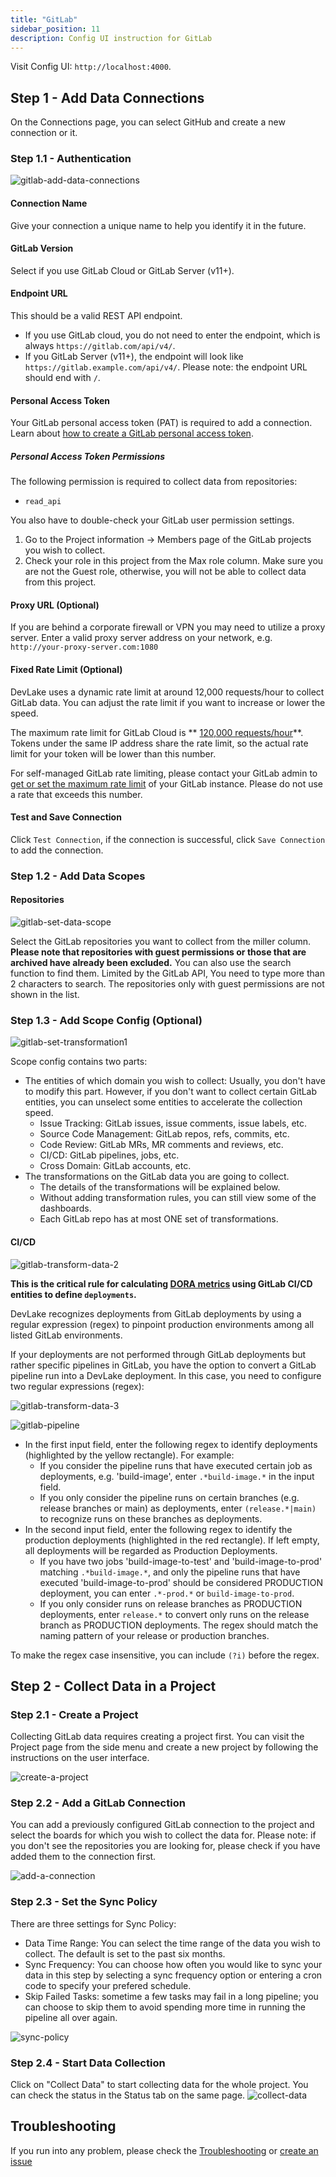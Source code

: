 ```yaml
---
title: "GitLab"
sidebar_position: 11
description: Config UI instruction for GitLab
---
```


Visit Config UI: `http://localhost:4000`.

## Step 1 - Add Data Connections

On the Connections page, you can select GitHub and create a new connection or it.

### Step 1.1 - Authentication

![gitlab-add-data-connections](images/gitlab-create-a-connection.png)

#### Connection Name

Give your connection a unique name to help you identify it in the future.

#### GitLab Version

Select if you use GitLab Cloud or GitLab Server (v11+).

#### Endpoint URL

This should be a valid REST API endpoint.

- If you use GitLab cloud, you do not need to enter the endpoint, which is always `https://gitlab.com/api/v4/`.
- If you GitLab Server (v11+), the endpoint will look like `https://gitlab.example.com/api/v4/`.
  Please note: the endpoint URL should end with `/`.

#### Personal Access Token

Your GitLab personal access token (PAT) is required to add a connection. Learn about [how to create a GitLab personal access token](https://docs.gitlab.com/ee/user/profile/personal_access_tokens.html).

##### Personal Access Token Permissions

The following permission is required to collect data from repositories:

- `read_api`

You also have to double-check your GitLab user permission settings.

1. Go to the Project information -> Members page of the GitLab projects you wish to collect.
2. Check your role in this project from the Max role column. Make sure you are not the Guest role, otherwise, you will not be able to collect data from this project.

#### Proxy URL (Optional)

If you are behind a corporate firewall or VPN you may need to utilize a proxy server. Enter a valid proxy server address on your network, e.g. `http://your-proxy-server.com:1080`

#### Fixed Rate Limit (Optional)

DevLake uses a dynamic rate limit at around 12,000 requests/hour to collect GitLab data. You can adjust the rate limit if you want to increase or lower the speed.

The maximum rate limit for GitLab Cloud is ** [120,000 requests/hour](https://docs.gitlab.com/ee/user/gitlab_com/index.html#gitlabcom-specific-rate-limits)**. Tokens under the same IP address share the rate limit, so the actual rate limit for your token will be lower than this number.

For self-managed GitLab rate limiting, please contact your GitLab admin to [get or set the maximum rate limit](https://repository.prace-ri.eu/git/help/security/rate_limits.md) of your GitLab instance. Please do not use a rate that exceeds this number.

#### Test and Save Connection

Click `Test Connection`, if the connection is successful, click `Save Connection` to add the connection.

### Step 1.2 - Add Data Scopes

#### Repositories

![gitlab-set-data-scope](images/gitlab-set-data-scope.png)


Select the GitLab repositories you want to collect from the miller column. **Please note that repositories with guest permissions or those that are archived have already been excluded.** You can also use the search function to find them. Limited by the GitLab API, You need to type more than 2 characters to search. The repositories only with guest permissions are not shown in the list.


### Step 1.3 - Add Scope Config (Optional)
![gitlab-set-transformation1](images/gitlab-scope-config.png)

Scope config contains two parts: 
- The entities of which domain you wish to collect: Usually, you don't have to modify this part. However, if you don't want to collect certain GitLab entities, you can unselect some entities to accelerate the collection speed.
  - Issue Tracking: GitLab issues, issue comments, issue labels, etc.
  - Source Code Management: GitLab repos, refs, commits, etc.
  - Code Review: GitLab MRs, MR comments and reviews, etc.
  - CI/CD: GitLab pipelines, jobs, etc.
  - Cross Domain: GitLab accounts, etc.
- The transformations on the GitLab data you are going to collect.
  - The details of the transformations will be explained below.
  - Without adding transformation rules, you can still view some of the dashboards.
  - Each GitLab repo has at most ONE set of transformations.


#### CI/CD
![gitlab-transform-data-2](images/gitlab-transform-data-2.png)

**This is the critical rule for calculating [DORA metrics](../DORA.md) using GitLab CI/CD entities to define `deployments`.**

DevLake recognizes deployments from GitLab deployments by using a regular expression (regex) to pinpoint production environments among all listed GitLab environments.

If your deployments are not performed through GitLab deployments but rather specific pipelines in GitLab, you have the option to convert a GitLab pipeline run into a DevLake deployment. In this case, you need to configure two regular expressions (regex):

![gitlab-transform-data-3](images/gitlab-transform-data-3.png)

![gitlab-pipeline](images/gitlab-pipeline.png)

- In the first input field, enter the following regex to identify deployments (highlighted by the yellow rectangle). For example: 
  - If you consider the pipeline runs that have executed certain job as deployments, e.g. 'build-image', enter `.*build-image.*` in the input field.
  - If you only consider the pipeline runs on certain branches (e.g. release branches or main) as deployments, enter `(release.*|main)` to recognize runs on these branches as deployments.
- In the second input field, enter the following regex to identify the production deployments (highlighted in the red rectangle). If left empty, all deployments will be regarded as Production Deployments.
  - If you have two jobs 'build-image-to-test' and 'build-image-to-prod' matching `.*build-image.*`, and only the pipeline runs that have executed 'build-image-to-prod' should be considered PRODUCTION deployment, you can enter `.*-prod.*` or `build-image-to-prod`.
  - If you only consider runs on release branches as PRODUCTION deployments, enter `release.*` to convert only runs on the release branch as PRODUCTION deployments. The regex should match the naming pattern of your release or production branches.

To make the regex case insensitive, you can include `(?i)` before the regex.
  

## Step 2 - Collect Data in a Project
### Step 2.1 - Create a Project
Collecting GitLab data requires creating a project first. You can visit the Project page from the side menu and create a new project by following the instructions on the user interface.

![create-a-project](images/create-a-project.png)

### Step 2.2 - Add a GitLab Connection
You can add a previously configured GitLab connection to the project and select the boards for which you wish to collect the data for. 
Please note: if you don't see the repositories you are looking for, please check if you have added them to the connection first.

![add-a-connection](images/add-a-connection-project.png)

### Step 2.3 - Set the Sync Policy
There are three settings for Sync Policy:
- Data Time Range: You can select the time range of the data you wish to collect. The default is set to the past six months.
- Sync Frequency: You can choose how often you would like to sync your data in this step by selecting a sync frequency option or entering a cron code to specify your prefered schedule.
- Skip Failed Tasks: sometime a few tasks may fail in a long pipeline; you can choose to skip them to avoid spending more time in running the pipeline all over again.

![sync-policy](images/sync-policy.png)

### Step 2.4 - Start Data Collection
Click on "Collect Data" to start collecting data for the whole project. You can check the status in the Status tab on the same page.
![collect-data](images/collect-data.png)

## Troubleshooting

If you run into any problem, please check the [Troubleshooting](/Troubleshooting/Configuration.md) or [create an issue](https://github.com/apache/incubator-devlake/issues)
